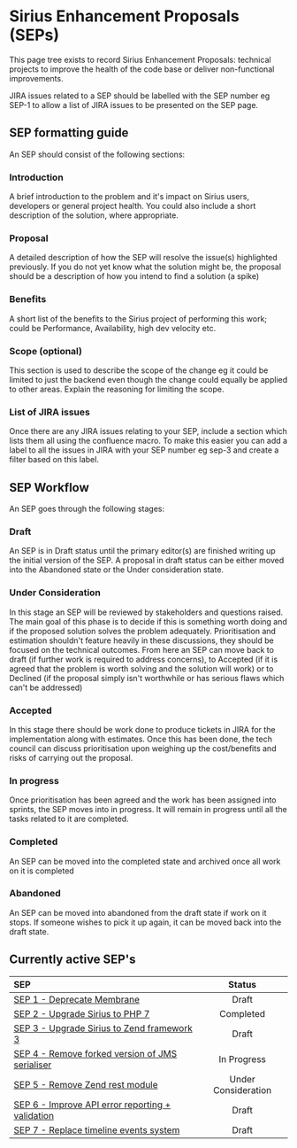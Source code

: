 # Sirius Enhancement Proposals (SEPs)

This page tree exists to record Sirius Enhancement Proposals: technical projects to improve the health of the code base or deliver non-functional improvements.

JIRA issues related to a SEP should be labelled with the SEP number eg SEP-1 to allow a list of JIRA issues to be presented on the SEP page.

## SEP formatting guide

An SEP should consist of the following sections:

### Introduction

A brief introduction to the problem and it's impact on Sirius users, developers or general project health. You could also include a short description of the solution, where appropriate. 

### Proposal

A detailed description of how the SEP will resolve the issue(s) highlighted previously. If you do not yet know what the solution might be, the proposal should be a description of how you intend to find a solution (a spike)

### Benefits

A short list of the benefits to the Sirius project of performing this work; could be Performance, Availability, high dev velocity etc.

### Scope (optional)

This section is used to describe the scope of the change eg it could be limited to just the backend even though the change could equally be applied to other areas. Explain the reasoning for limiting the scope.

### List of JIRA issues

Once there are any JIRA issues relating to your SEP, include a section which lists them all using the confluence macro. To make this easier you can add a label to all the issues in JIRA with your SEP number eg sep-3 and create a filter based on this label.

## SEP Workflow

An SEP goes through the following stages:

### Draft

An SEP is in Draft status until the primary editor(s) are finished writing up the initial version of the SEP. A proposal in draft status can be either moved into the Abandoned state or the Under consideration state.

### Under Consideration

In this stage an SEP will be reviewed by stakeholders and questions raised. The main goal of this phase is to decide if this is something worth doing and if the proposed solution solves the problem adequately. Prioritisation and estimation shouldn't feature heavily in these discussions, they should be focused on the technical outcomes. From here an SEP can move back to draft (if further work is required to address concerns), to Accepted (if it is agreed that the problem is worth solving and the solution will work) or to Declined (if the proposal simply isn't worthwhile or has serious flaws which can't be addressed)

### Accepted

In this stage there should be work done to produce tickets in JIRA for the implementation along with estimates. Once this has been done, the tech council can discuss prioritisation upon weighing up the cost/benefits and risks of carrying out the proposal.

### In progress

Once prioritisation has been agreed and the work has been assigned into sprints, the SEP moves into in progress. It will remain in progress until all the tasks related to it are completed.

### Completed

An SEP can be moved into the completed state and archived once all work on it is completed

### Abandoned

An SEP can be moved into abandoned from the draft state if work on it stops. If someone wishes to pick it up again, it can be moved back into the draft state.

## Currently active SEP's

| SEP | Status |
|:-------------|:-------------:|
| [SEP 1 - Deprecate Membrane](SEP-001-deprecate-membrane.md) | Draft |
| [SEP 2 - Upgrade Sirius to PHP 7](SEP-002-upgrade-sirius-to-php7.md) | Completed |
| [SEP 3 - Upgrade Sirius to Zend framework 3](SEP-003-upgrade-sirius-to-zend-framework-3.md) | Draft |
| [SEP 4 - Remove forked version of JMS serialiser](SEP-004-remove-forked-version-of-jms-serialiser.md) | In Progress |
| [SEP 5 - Remove Zend rest module](SEP-005-remove-zend-rest-module) | Under Consideration |
| [SEP 6 - Improve API error reporting + validation](SEP-006-improve-api-error-reporting-and-validation.md) | Draft |
| [SEP 7 - Replace timeline events system](SEP-007-replace-timeline-events-system.md) | Draft |